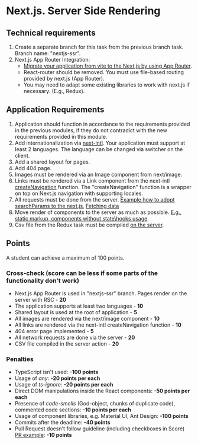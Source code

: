 # Next.js. Server Side Rendering

## Technical requirements

1. Create a separate branch for this task from the previous branch task. Branch name: "nextjs-ssr".
2. Next.js App Router Integration:
   - [Migrate your application from vite to the Next.js by using App Router](https://nextjs.org/docs/app/guides/migrating/from-vite).
   - React-router should be removed. You must use file-based routing provided by next.js (App Router).
   - You may need to adapt some existing libraries to work with next.js if necessary. (E.g., Redux).

## Application Requirements

1. Application should function in accordance to the requirements provided in the previous modules, if they do not contradict with the new requirements provided in this module.
2. Add internationalization via [next-intl](https://next-intl.dev/). Your application must support at least 2 languages. The language can be changed via switcher on the client.
3. Add a shared layout for pages.
4. Add 404 page.
5. Images must be rendered via an Image component from next/image.
6. Links must be rendered via a Link component from the next-intl [createNavigation](https://next-intl.dev/docs/getting-started/app-router/with-i18n-routing#i18n-navigation) function. The "createNavigation" function is a wrapper on top on Next.js navigation with supporting locales.
7. All requests must be done from the server. [Example how to adopt searchParams to the next.js](https://nextjs.org/learn/dashboard-app/adding-search-and-pagination), [Fetching data](https://nextjs.org/docs/app/getting-started/fetching-data)
8. Move render of components to the server as much as possible. [E.g., static markup, components without state\hooks usage](https://nextjs.org/docs/app/getting-started/server-and-client-components).
9. Csv file from the Redux task must be compiled [on the server](https://nextjs.org/docs/app/guides/forms).

## Points

A student can achieve a maximum of 100 points.

### Cross-check (score can be less if some parts of the functionality don't work)

- Next.js App Router is used in "nextjs-ssr" branch. Pages render on the server with RSC - **20**
- The application supports at least two languages - **10**
- Shared layout is used at the root of application - **5**
- All images are rendered via the next/image component - **10**
- All links are rendered via the next-intl createNavigation function - **10**
- 404 error page implemented - **5**
- All network requests are done via the server - **20**
- CSV file compiled in the server action - **20**

### Penalties

- TypeScript isn't used: **-100 points**
- Usage of _any_: **-20 points per each**
- Usage of _ts-ignore_: **-20 points per each**
- Direct DOM manipulations inside the React components: **-50 points per each**
- Presence of _code-smells_ (God-object, chunks of duplicate code), commented code sections: **-10 points per each**
- Usage of component libraries, e.g. Material UI, Ant Design: **-100 points**
- Commits after the deadline: **-40 points**
- Pull Request doesn't follow guideline (including checkboxes in Score) [PR example](https://rs.school/docs/en/pull-request-review-process#pull-request-description-must-contain-the-following): **-10 points**

